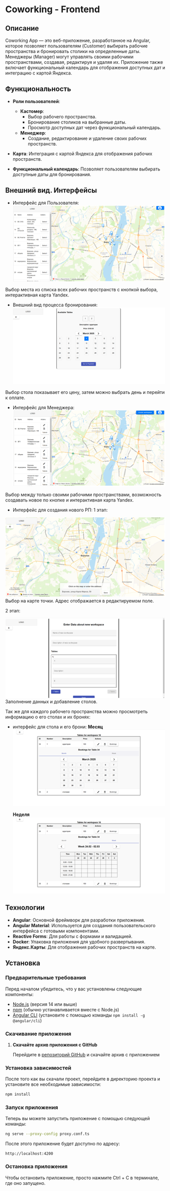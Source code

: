 # Coworking - Frontend

## Описание

Coworking App — это веб-приложение, разработанное на Angular, которое позволяет пользователям (Customer) выбирать рабочие пространства и бронировать столики на определенные даты. Менеджеры (Manager) могут управлять своими рабочими пространствами, создавая, редактируя и удаляя их. Приложение также включает функциональный календарь для отображения доступных дат и интеграцию с картой Яндекса.

## Функциональность

- **Роли пользователей**:
  - **Кастомер**: 
    - Выбор рабочего пространства.
    - Бронирование столиков на выбранные даты.
    - Просмотр доступных дат через функциональный календарь.
  - **Менеджер**: 
    - Создание, редактирование и удаление своих рабочих пространств.

- **Карта**: Интеграция с картой Яндекса для отображения рабочих пространств.

- **Функциональный календарь**: Позволяет пользователям выбирать доступные даты для бронирования.

## Внешний вид. Интерфейсы
- Интерфейс для Пользователя: 
![Image alt](https://github.com/AnnMakogon/coworking-frontend/blob/master/интерфейсДляCustomer.png)

Выбор места из списка всех рабочих пространств с кнопкой выбора, интерактивная карта Yandex.
- Внешний вид процесса бронирования:
![Image alt](https://github.com/AnnMakogon/coworking-frontend/blob/master/интерфейсДляБронирования.png)

Выбор стола показывает его цену, затем можно выбрать день и перейти к оплате.

- Интерфейс для Менеджера:
![Image alt](https://github.com/AnnMakogon/coworking-frontend/blob/master/интерфейсДляManager.png)

Выбор между только своими рабочими пространствами, возможность создавать новое по кнопке и интерактивная карта Yandex.

- Интерфейс для создания нового РП:
  1 этап:
  
![Image alt](https://github.com/AnnMakogon/coworking-frontend/blob/master/интерфейсСозданияWorkspace1.png)
Выбор на карте точки. Адрес отображается в редактируемом поле.

  2 этап:

![Image alt](https://github.com/AnnMakogon/coworking-frontend/blob/master/интерфейсСозданияWorkspace2.png)
Заполнение данных и добавление столов.

Так же для каждого рабочего пространства можно просмотреть информацию о его столах и их бронях:
- интерфейс для стола и его брони:
  **Месяц**
![Image alt](https://github.com/AnnMakogon/coworking-frontend/blob/master//интерфейсДляManagerTable1.png)

  **Неделя**
![Image alt](https://github.com/AnnMakogon/coworking-frontend/blob/master//интерфейсДляManagerTable2.png)

## Технологии

- **Angular**: Основной фреймворк для разработки приложения.
- **Angular Material**: Используется для создания пользовательского интерфейса с готовыми компонентами.
- **Reactive Forms**: Для работы с формами и валидацией.
- **Docker**: Упаковка приложения для удобного развертывания.
- **Яндекс.Карты**: Для отображения рабочих пространств на карте.

## Установка

### Предварительные требования

Перед началом убедитесь, что у вас установлены следующие компоненты:

- [Node.js](https://nodejs.org/) (версия 14 или выше)
- [npm](https://www.npmjs.com/) (обычно устанавливается вместе с Node.js)
- [Angular CLI](https://angular.io/cli) (установите с помощью команды `npm install -g @angular/cli`)

### Скачивание приложения

1. **Скачайте архив приложения с GitHub**

   Перейдите в [репозиторий GitHub](<URL вашего репозитория>) и скачайте архив с приложением
### Установка зависимостей
   После того как вы скачали проект, перейдите в директорию проекта и установите все необходимые зависимости:

```bash
npm install
```
### Запуск приложения
Теперь вы можете запустить приложение с помощью следующей команды:

```bash
ng serve --proxy-config proxy.conf.ts
```
После этого приложение будет доступно по адресу:
```
http://localhost:4200
```
### Остановка приложения
Чтобы остановить приложение, просто нажмите Ctrl + C в терминале, где оно запущено.
